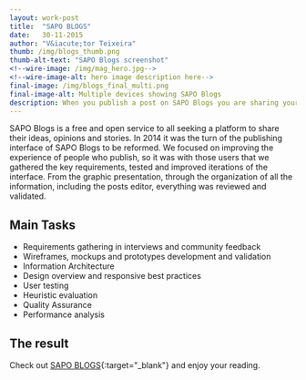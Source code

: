 ```yaml
---
layout: work-post
title:  "SAPO BLOGS"
date:   30-11-2015
author: "V&iacute;tor Teixeira"
thumb: /img/blogs_thumb.png
thumb-alt-text: "SAPO Blogs screenshot"
<!--wire-image: /img/mag_hero.jpg-->
<!--wire-image-alt: hero image description here-->
final-image: /img/blogs_final_multi.png
final-image-alt: Multiple devices showing SAPO Blogs
description: When you publish a post on SAPO Blogs you are sharing your thoughts, ideas and opinions with the largest Portuguese community of authors and blog readers.
---
```

SAPO Blogs is a free and open service to all seeking a platform to share their ideas, opinions and stories. In 2014 it was the turn of the publishing interface of SAPO Blogs to be reformed. We focused on improving the experience of people who publish, so it was with those users that we gathered the key requirements, tested and improved iterations of the interface. From the graphic presentation, through the organization of all the information, including the posts editor, everything was reviewed and validated.

## Main Tasks
- Requirements gathering in interviews and community feedback
- Wireframes, mockups and prototypes development and validation
- Information Architecture
- Design overview and responsive best practices
- User testing
- Heuristic evaluation
- Quality Assurance
- Performance analysis

## The result
Check out [SAPO BLOGS][blogs]{:target="_blank"} <i class="icon vticon-external-link"></i> and enjoy your reading.

[blogs]:      http://blogs.sapo.pt

